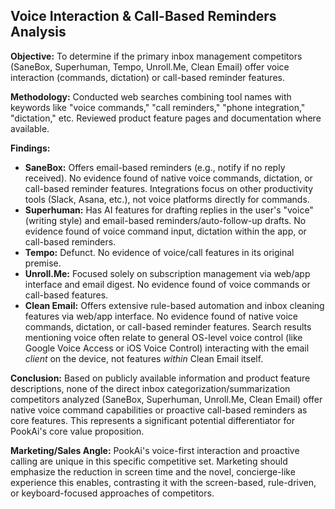 ## Voice Interaction & Call-Based Reminders Analysis

**Objective:** To determine if the primary inbox management competitors (SaneBox, Superhuman, Tempo, Unroll.Me, Clean Email) offer voice interaction (commands, dictation) or call-based reminder features.

**Methodology:** Conducted web searches combining tool names with keywords like "voice commands," "call reminders," "phone integration," "dictation," etc. Reviewed product feature pages and documentation where available.

**Findings:**
*   **SaneBox:** Offers email-based reminders (e.g., notify if no reply received). No evidence found of native voice commands, dictation, or call-based reminder features. Integrations focus on other productivity tools (Slack, Asana, etc.), not voice platforms directly for commands.
*   **Superhuman:** Has AI features for drafting replies in the user's "voice" (writing style) and email-based reminders/auto-follow-up drafts. No evidence found of voice command input, dictation within the app, or call-based reminders.
*   **Tempo:** Defunct. No evidence of voice/call features in its original premise.
*   **Unroll.Me:** Focused solely on subscription management via web/app interface and email digest. No evidence found of voice commands or call-based features.
*   **Clean Email:** Offers extensive rule-based automation and inbox cleaning features via web/app interface. No evidence found of native voice commands, dictation, or call-based reminder features. Search results mentioning voice often relate to general OS-level voice control (like Google Voice Access or iOS Voice Control) interacting with the email *client* on the device, not features *within* Clean Email itself.

**Conclusion:** Based on publicly available information and product feature descriptions, none of the direct inbox categorization/summarization competitors analyzed (SaneBox, Superhuman, Unroll.Me, Clean Email) offer native voice command capabilities or proactive call-based reminders as core features. This represents a significant potential differentiator for PookAi's core value proposition.

**Marketing/Sales Angle:** PookAi's voice-first interaction and proactive calling are unique in this specific competitive set. Marketing should emphasize the reduction in screen time and the novel, concierge-like experience this enables, contrasting it with the screen-based, rule-driven, or keyboard-focused approaches of competitors.
